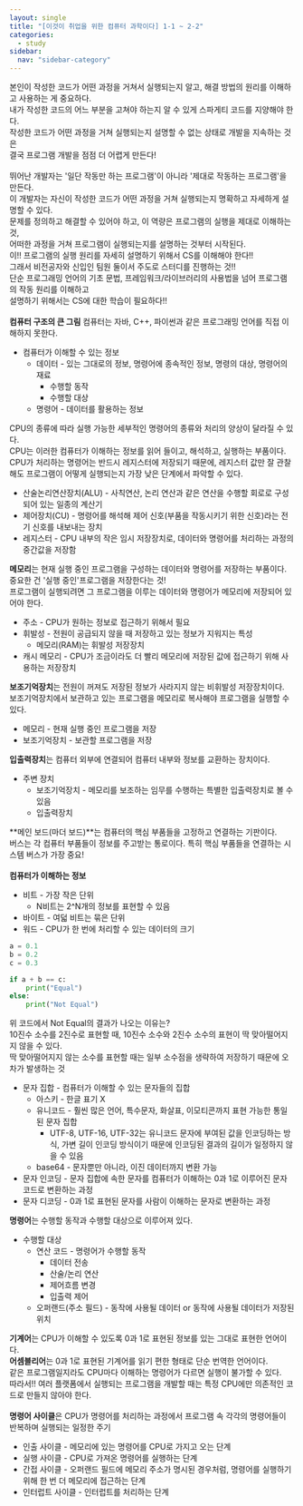 ```yaml
---
layout: single
title: "[이것이 취업을 위한 컴퓨터 과학이다] 1-1 ~ 2-2"
categories:
  - study
sidebar:
  nav: "sidebar-category"
---
```


본인이 작성한 코드가 어떤 과정을 거쳐서 실행되는지 알고, 해결 방법의 원리를 이해하고 사용하는 게 중요하다.<br />
내가 작성한 코드의 어느 부분을 고쳐야 하는지 알 수 있게 스파게티 코드를 지양해야 한다.<br />
작성한 코드가 어떤 과정을 거쳐 실행되는지 설명할 수 없는 상태로 개발을 지속하는 것은<br />
결국 프로그램 개발을 점점 더 어렵게 만든다!<br />
<br />
뛰어난 개발자는 '일단 작동만 하는 프로그램'이 아니라 '제대로 작동하는 프로그램'을 만든다.<br />
이 개발자는 자신이 작성한 코드가 어떤 과정을 거쳐 실행되는지 명확하고 자세하게 설명할 수 있다.<br />
문제를 정의하고 해결할 수 있어야 하고, 이 역량은 프로그램의 실행을 제대로 이해하는 것, <br />
어떠한 과정을 거쳐 프로그램이 실행되는지를 설명하는 것부터 시작된다.
<br />
이!! 프로그램의 실행 원리를 자세히 설명하기 위해서 CS를 이해해야 한다!! <br />
그래서 비전공자와 신입인 팀원 둘이서 주도로 스터디를 진행하는 것!!<br />
단순 프로그래밍 언어의 기초 문법, 프레임워크/라이브러리의 사용법을 넘어 프로그램의 작동 원리를 이해하고<br />
설명하기 위해서는 CS에 대한 학습이 필요하다!!
<br />
<br />
**컴퓨터 구조의 큰 그림**
컴퓨터는 자바, C++, 파이썬과 같은 프로그래밍 언어를 직접 이해하지 못한다.
- 컴퓨터가 이해할 수 있는 정보
  - 데이터 - 있는 그대로의 정보, 명령어에 종속적인 정보, 명령의 대상, 명령어의 재료
    - 수행할 동작
    - 수행할 대상
  - 명령어 - 데이터를 활용하는 정보
 
CPU의 종류에 따라 실행 가능한 세부적인 명령어의 종류와 처리의 양상이 달라질 수 있다.<br />
CPU는 이러한 컴퓨터가 이해하는 정보를 읽어 들이고, 해석하고, 실행하는 부품이다.<br />
CPU가 처리하는 명령어는 반드시 레지스터에 저장되기 때문에, 레지스터 값만 잘 관찰해도 프로그램이 어떻게 실행되는지 가장 낮은 단계에서 파악할 수 있다.
- 산술논리연산장치(ALU) - 사칙연산, 논리 연산과 같은 연산을 수행할 회로로 구성되어 있는 일종의 계산기
- 제어장치(CU) - 명령어를 해석해 제어 신호(부품을 작동시키기 위한 신호)라는 전기 신호를 내보내는 장치
- 레지스터 - CPU 내부의 작은 임시 저장장치로, 데이터와 명령어를 처리하는 과정의 중간값을 저장함
 
**메모리**는 현재 실행 중인 프로그램을 구성하는 데이터와 명령어를 저장하는 부품이다.<br />
중요한 건 '실행 중인'프로그램을 저장한다는 것!<br />
프로그램이 실행되려면 그 프로그램을 이루는 데이터와 명령어가 메모리에 저장되어 있어야 한다.
- 주소 - CPU가 원하는 정보로 접근하기 위해서 필요
- 휘발성 - 전원이 공급되지 않을 때 저장하고 있는 정보가 지워지는 특성
  - 메모리(RAM)는 휘발성 저장장치
- 캐시 메모리 - CPU가 조금이라도 더 빨리 메모리에 저장된 값에 접근하기 위해 사용하는 저장장치
 
**보조기억장치**는 전원이 꺼져도 저장된 정보가 사라지지 않는 비휘발성 저장장치이다.<br />
보조기억장치에서 보관하고 있는 프로그램을 메모리로 복사해야 프로그램을 실행할 수 있다.
- 메모리 - 현재 실행 중인 프로그램을 저장
- 보조기억장치 - 보관할 프로그램을 저장
 
**입출력장치**는 컴퓨터 외부에 연결되어 컴퓨터 내부와 정보를 교환하는 장치이다.
- 주변 장치
  - 보조기억장치 - 메모리를 보조하는 임무를 수행하는 특별한 입출력장치로 볼 수 있음
  - 입출력장치
 
**메인 보드(마더 보드)**는 컴퓨터의 핵심 부품들을 고정하고 연결하는 기판이다.<br />
버스는 각 컴퓨터 부품들이 정보를 주고받는 통로이다. 특히 핵심 부품들을 연결하는 시스템 버스가 가장 중요!
<br />
<br />
**컴퓨터가 이해하는 정보**
- 비트 - 가장 작은 단위
  - N비트는 2^N개의 정보를 표현할 수 있음
- 바이트 - 여덟 비트는 묶은 단위
- 워드 - CPU가 한 번에 처리할 수 있는 데이터의 크기

``` python
a = 0.1
b = 0.2
c = 0.3

if a + b == c:
	print("Equal")
else:
	print("Not Equal")
```

위 코드에서 Not Equal의 결과가 나오는 이유는?<br />
10진수 소수를 2진수로 표현할 때, 10진수 소수와 2진수 소수의 표현이 딱 맞아떨어지지 않을 수 있다.<br />
딱 맞아떨어지지 않는 소수를 표현할 때는 일부 소수점을 생략하여 저장하기 때문에 오차가 발생하는 것
- 문자 집합 - 컴퓨터가 이해할 수 있는 문자들의 집합
  - 아스키 - 한글 표기 X
  - 유니코드 - 훨씬 많은 언어, 특수문자, 화살표, 이모티콘까지 표현 가능한 통일된 문자 집합
    - UTF-8, UTF-16, UTF-32는 유니코드 문자에 부여된 값을 인코딩하는 방식, 가변 길이 인코딩 방식이기 때문에 인코딩된 결과의 길이가 일정하지 않을 수 있음
  - base64 - 문자뿐만 아니라, 이진 데이터까지 변환 가능
- 문자 인코딩 - 문자 집합에 속한 문자를 컴퓨터가 이해하는 0과 1로 이루어진 문자 코드로 변환하는 과정
- 문자 디코딩 - 0과 1로 표현된 문자를 사람이 이해하는 문자로 변환하는 과정
 
**명령어**는 수행할 동작과 수행할 대상으로 이루어져 있다.
- 수행할 대상
  - 연산 코드 - 명령어가 수행할 동작
    - 데이터 전송
    - 산술/논리 연산
    - 제어흐름 변경
    - 입출력 제어
  - 오퍼랜드(주소 필드) - 동작에 사용될 데이터 or 동작에 사용될 데이터가 저장된 위치
 
**기계어**는 CPU가 이해할 수 있도록 0과 1로 표현된 정보를 있는 그대로 표현한 언어이다.<br />
**어셈블리어**는 0과 1로 표현된 기계어를 읽기 편한 형태로 단순 번역한 언어이다.<br />
같은 프로그램일지라도 CPU마다 이해하는 명령어가 다르면 실행이 불가할 수 있다.<br />
따라서!! 여러 플랫폼에서 실행되는 프로그램을 개발할 때는 특정 CPU에만 의존적인 코드로 만들지 않아야 한다.
<br />
<br />
**명령어 사이클**은 CPU가 명령어를 처리하는 과정에서 프로그램 속 각각의 명령어들이 반복하며 실행되는 일정한 주기
- 인출 사이클 - 메모리에 있는 명령어를 CPU로 가지고 오는 단계
- 실행 사이클 - CPU로 가져온 명령어를 실행하는 단계
- 간접 사이클 - 오퍼랜드 필드에 메모리 주소가 명시된 경우처럼, 명령어를 실행하기 위해 한 번 더 메모리에 접근하는 단계
- 인터럽트 사이클 - 인터럽트를 처리하는 단계
